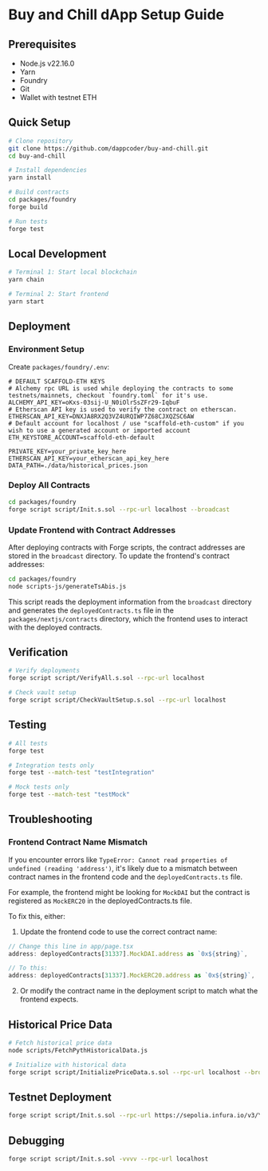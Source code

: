 # Buy and Chill dApp Setup Guide

## Prerequisites

- Node.js v22.16.0
- Yarn
- Foundry
- Git
- Wallet with testnet ETH

## Quick Setup

```bash
# Clone repository
git clone https://github.com/dappcoder/buy-and-chill.git
cd buy-and-chill

# Install dependencies
yarn install

# Build contracts
cd packages/foundry
forge build

# Run tests
forge test
```

## Local Development

```bash
# Terminal 1: Start local blockchain
yarn chain

# Terminal 2: Start frontend
yarn start
```

## Deployment

### Environment Setup

Create `packages/foundry/.env`:
```
# DEFAULT SCAFFOLD-ETH KEYS
# Alchemy rpc URL is used while deploying the contracts to some testnets/mainnets, checkout `foundry.toml` for it's use.
ALCHEMY_API_KEY=oKxs-03sij-U_N0iOlrSsZFr29-IqbuF
# Etherscan API key is used to verify the contract on etherscan.
ETHERSCAN_API_KEY=DNXJA8RX2Q3VZ4URQIWP7Z68CJXQZSC6AW
# Default account for localhost / use "scaffold-eth-custom" if you wish to use a generated account or imported account
ETH_KEYSTORE_ACCOUNT=scaffold-eth-default

PRIVATE_KEY=your_private_key_here
ETHERSCAN_API_KEY=your_etherscan_api_key_here
DATA_PATH=./data/historical_prices.json
```

### Deploy All Contracts

```bash
cd packages/foundry
forge script script/Init.s.sol --rpc-url localhost --broadcast
```

### Update Frontend with Contract Addresses

After deploying contracts with Forge scripts, the contract addresses are stored in the `broadcast` directory. To update the frontend's contract addresses:

```bash
cd packages/foundry
node scripts-js/generateTsAbis.js
```

This script reads the deployment information from the `broadcast` directory and generates the `deployedContracts.ts` file in the `packages/nextjs/contracts` directory, which the frontend uses to interact with the deployed contracts.

## Verification

```bash
# Verify deployments
forge script script/VerifyAll.s.sol --rpc-url localhost

# Check vault setup
forge script script/CheckVaultSetup.s.sol --rpc-url localhost
```

## Testing

```bash
# All tests
forge test

# Integration tests only
forge test --match-test "testIntegration"

# Mock tests only
forge test --match-test "testMock"
```

## Troubleshooting

### Frontend Contract Name Mismatch

If you encounter errors like `TypeError: Cannot read properties of undefined (reading 'address')`, it's likely due to a mismatch between contract names in the frontend code and the `deployedContracts.ts` file.

For example, the frontend might be looking for `MockDAI` but the contract is registered as `MockERC20` in the deployedContracts.ts file.

To fix this, either:

1. Update the frontend code to use the correct contract name:

```typescript
// Change this line in app/page.tsx
address: deployedContracts[31337].MockDAI.address as `0x${string}`,

// To this:
address: deployedContracts[31337].MockERC20.address as `0x${string}`,
```

2. Or modify the contract name in the deployment script to match what the frontend expects.

## Historical Price Data

```bash
# Fetch historical price data
node scripts/FetchPythHistoricalData.js

# Initialize with historical data
forge script script/InitializePriceData.s.sol --rpc-url localhost --broadcast
```

## Testnet Deployment

```bash
forge script script/Init.s.sol --rpc-url https://sepolia.infura.io/v3/YOUR_INFURA_KEY --broadcast --verify
```

## Debugging

```bash
forge script script/Init.s.sol -vvvv --rpc-url localhost
```
